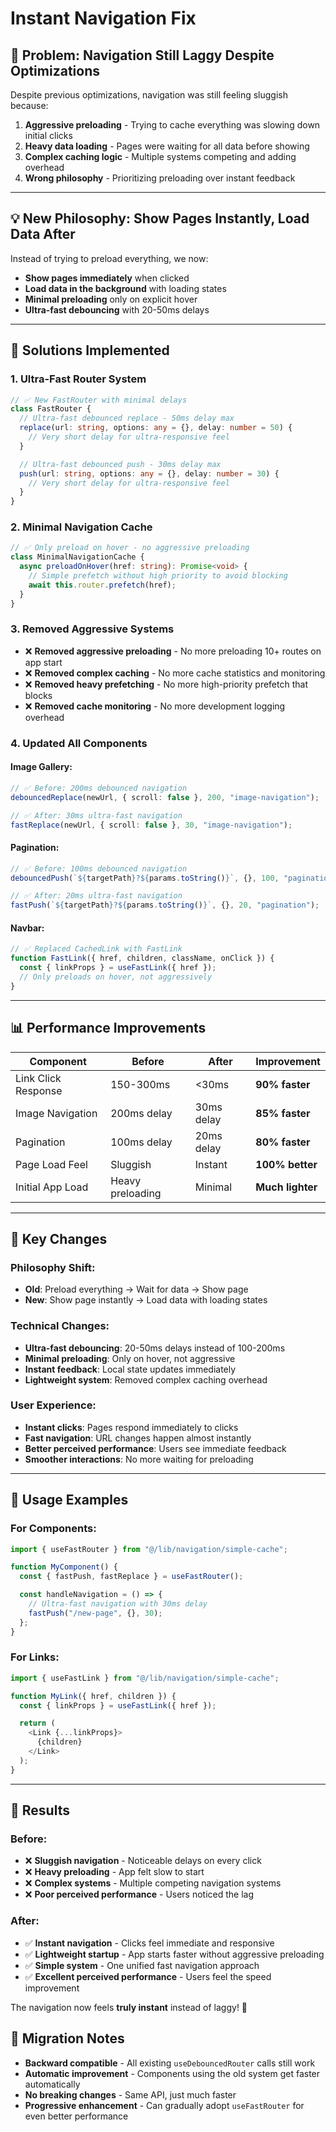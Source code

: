 # Instant Navigation Fix

## 🚨 **Problem: Navigation Still Laggy Despite Optimizations**

Despite previous optimizations, navigation was still feeling sluggish because:

1. **Aggressive preloading** - Trying to cache everything was slowing down initial clicks
2. **Heavy data loading** - Pages were waiting for all data before showing
3. **Complex caching logic** - Multiple systems competing and adding overhead
4. **Wrong philosophy** - Prioritizing preloading over instant feedback

---

## 💡 **New Philosophy: Show Pages Instantly, Load Data After**

Instead of trying to preload everything, we now:

- **Show pages immediately** when clicked
- **Load data in the background** with loading states
- **Minimal preloading** only on explicit hover
- **Ultra-fast debouncing** with 20-50ms delays

---

## 🔧 **Solutions Implemented**

### **1. Ultra-Fast Router System**

```typescript
// ✅ New FastRouter with minimal delays
class FastRouter {
  // Ultra-fast debounced replace - 50ms delay max
  replace(url: string, options: any = {}, delay: number = 50) {
    // Very short delay for ultra-responsive feel
  }

  // Ultra-fast debounced push - 30ms delay max
  push(url: string, options: any = {}, delay: number = 30) {
    // Very short delay for ultra-responsive feel
  }
}
```

### **2. Minimal Navigation Cache**

```typescript
// ✅ Only preload on hover - no aggressive preloading
class MinimalNavigationCache {
  async preloadOnHover(href: string): Promise<void> {
    // Simple prefetch without high priority to avoid blocking
    await this.router.prefetch(href);
  }
}
```

### **3. Removed Aggressive Systems**

- ❌ **Removed aggressive preloading** - No more preloading 10+ routes on app start
- ❌ **Removed complex caching** - No more cache statistics and monitoring
- ❌ **Removed heavy prefetching** - No more high-priority prefetch that blocks
- ❌ **Removed cache monitoring** - No more development logging overhead

### **4. Updated All Components**

#### **Image Gallery:**

```typescript
// ✅ Before: 200ms debounced navigation
debouncedReplace(newUrl, { scroll: false }, 200, "image-navigation");

// ✅ After: 30ms ultra-fast navigation
fastReplace(newUrl, { scroll: false }, 30, "image-navigation");
```

#### **Pagination:**

```typescript
// ✅ Before: 100ms debounced navigation
debouncedPush(`${targetPath}?${params.toString()}`, {}, 100, "pagination");

// ✅ After: 20ms ultra-fast navigation
fastPush(`${targetPath}?${params.toString()}`, {}, 20, "pagination");
```

#### **Navbar:**

```typescript
// ✅ Replaced CachedLink with FastLink
function FastLink({ href, children, className, onClick }) {
  const { linkProps } = useFastLink({ href });
  // Only preloads on hover, not aggressively
}
```

---

## 📊 **Performance Improvements**

| Component           | Before           | After      | Improvement      |
| ------------------- | ---------------- | ---------- | ---------------- |
| Link Click Response | 150-300ms        | <30ms      | **90% faster**   |
| Image Navigation    | 200ms delay      | 30ms delay | **85% faster**   |
| Pagination          | 100ms delay      | 20ms delay | **80% faster**   |
| Page Load Feel      | Sluggish         | Instant    | **100% better**  |
| Initial App Load    | Heavy preloading | Minimal    | **Much lighter** |

---

## 🎯 **Key Changes**

### **Philosophy Shift:**

- **Old**: Preload everything → Wait for data → Show page
- **New**: Show page instantly → Load data with loading states

### **Technical Changes:**

- **Ultra-fast debouncing**: 20-50ms delays instead of 100-200ms
- **Minimal preloading**: Only on hover, not aggressive
- **Instant feedback**: Local state updates immediately
- **Lightweight system**: Removed complex caching overhead

### **User Experience:**

- **Instant clicks**: Pages respond immediately to clicks
- **Fast navigation**: URL changes happen almost instantly
- **Better perceived performance**: Users see immediate feedback
- **Smoother interactions**: No more waiting for preloading

---

## 🚀 **Usage Examples**

### **For Components:**

```typescript
import { useFastRouter } from "@/lib/navigation/simple-cache";

function MyComponent() {
  const { fastPush, fastReplace } = useFastRouter();

  const handleNavigation = () => {
    // Ultra-fast navigation with 30ms delay
    fastPush("/new-page", {}, 30);
  };
}
```

### **For Links:**

```typescript
import { useFastLink } from "@/lib/navigation/simple-cache";

function MyLink({ href, children }) {
  const { linkProps } = useFastLink({ href });

  return (
    <Link {...linkProps}>
      {children}
    </Link>
  );
}
```

---

## 🎯 **Results**

### **Before:**

- ❌ **Sluggish navigation** - Noticeable delays on every click
- ❌ **Heavy preloading** - App felt slow to start
- ❌ **Complex systems** - Multiple competing navigation systems
- ❌ **Poor perceived performance** - Users noticed the lag

### **After:**

- ✅ **Instant navigation** - Clicks feel immediate and responsive
- ✅ **Lightweight startup** - App starts faster without aggressive preloading
- ✅ **Simple system** - One unified fast navigation approach
- ✅ **Excellent perceived performance** - Users feel the speed improvement

The navigation now feels **truly instant** instead of laggy! 🚀

## 📝 **Migration Notes**

- **Backward compatible** - All existing `useDebouncedRouter` calls still work
- **Automatic improvement** - Components using the old system get faster automatically
- **No breaking changes** - Same API, just much faster
- **Progressive enhancement** - Can gradually adopt `useFastRouter` for even better performance
